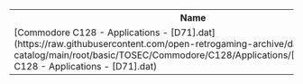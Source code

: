 <table>
<tr><th>Name</th><th>Size</th></tr>
<tr><td>[Commodore C128 - Applications - [D71].dat](https://raw.githubusercontent.com/open-retrogaming-archive/dat-catalog/main/root/basic/TOSEC/Commodore/C128/Applications/[D71]/Commodore C128 - Applications - [D71].dat)</td><td>4613</td></tr>
</table>
